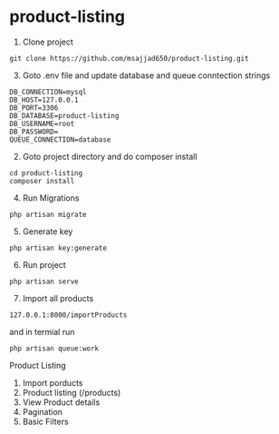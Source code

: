 # product-listing

1. Clone project
```
git clone https://github.com/msajjad650/product-listing.git
```

3. Goto .env file and update database and queue conntection strings
```
DB_CONNECTION=mysql
DB_HOST=127.0.0.1
DB_PORT=3306
DB_DATABASE=product-listing
DB_USERNAME=root
DB_PASSWORD=
QUEUE_CONNECTION=database
```

2. Goto project directory and do composer install
```
cd product-listing
composer install
```

4. Run Migrations
```
php artisan migrate
```
5. Generate key
```
php artisan key:generate
```

6. Run project
```
php artisan serve
```

7. Import all products
```
127.0.0.1:8000/importProducts
```
and in termial run
```
php artisan queue:work
```

Product Listing
1. Import porducts
2. Product listing (/products)
3. View Product details
4. Pagination
5. Basic Filters
